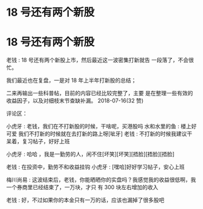 # 18 号还有两个新股

# 18 号还有两个新股

老钱 : 18 号还有两个新股上市，然后最近这一波密集打新就告 一段落了，不会很忙。

我们最近也在复盘，一是对 18 年上半年打新股的总结；

二来再输出一些科普帖，目前的内容已经比较完整了，主要 是在整理一些有效的收益因子，以及对细枝末节查缺补漏。 2018-07-16(32 赞)

评论区：

小虎牙 : 老钱，我们在不打新股的时候，干啥呢，买港股吗 水和水里的鱼 : 楼上好可爱 我们不打新的时候就在去打新的路上呀[呲牙] 老钱 : 不打新的时候我建议干呆着，复习帖子，好好上班

小虎牙 : 哈哈 ，我是一勤劳的人，闲不住[坏笑][坏笑][捂脸][捂脸][捂脸]

老钱 : 在投资中，勤劳不和收益挂钩 小虎牙 : [嘿哈]好好学习帖子，安心上班

梅川尚易 : 这波结束后，老钱，你能晒晒你的实盘吗？我感觉我的收益很低啊，我一个券商里已经结束了，一万块，才只 有 300 块左右增加的收入

老钱 : 好，不过如果你的本金只有一万的话，应该也漏掉了很多股吧